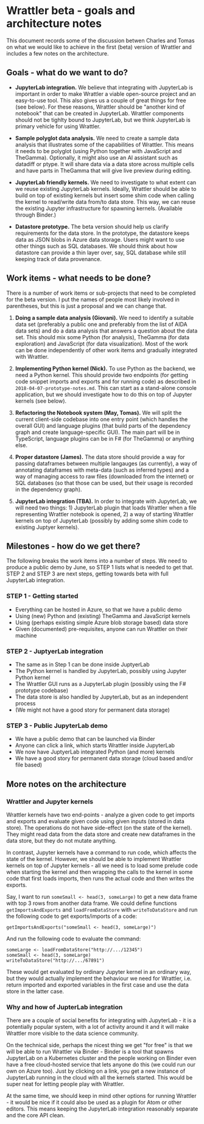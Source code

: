 # Wrattler beta - goals and architecture notes

This document records some of the discussion betwen Charles and Tomas on what we would
like to achieve in the first (beta) version of Wrattler and includes a few notes on
the architecture. 

## Goals - what do we want to do?

 * **JupyterLab integration.** We believe that integrating with JupyterLab is 
   important in order to make Wrattler a viable open-source project and an easy-to-use
   tool. This also gives us a couple of great things for free (see below). 
   For these reasons, Wrattler should be "another kind of notebook" that can be 
   created in JupyterLab. Wrattler components should not be tighlty bound to 
   JupyterLab, but we think JupyterLab is primary vehicle for using Wrattler.
   
 * **Sample polyglot data analysis.** We need to create a sample data analysis that
   illustrates some of the capabilities of Wrattler. This means it needs to be 
   polyglot (using Python together with JavaScript and TheGamma). Optionally, it might
   also use an AI assistant such as datadiff or ptype. It will share data via a 
   data store across multiple cells and have parts in TheGamma that will give 
   live preview during editing.
 
 * **JupyterLab friendly kernels.** We need to investigate to what extent can we
   reuse existing JupyterLab kernels. Ideally, Wrattler should be able to build on
   top of existing kernels but insert some shim code when calling the kernel to 
   read/write data from/to data store. This way, we can reuse the existing 
   Jupyter infrastructure for spawning kernels. (Available through Binder.)
 
 * **Datastore prototype.** The beta version should help us clarify requirements for
   the data store. In the prototype, the datastore keeps data as JSON blobs in 
   Azure data storage. Users might want to use other things such as SQL databases.
   We should think about how datastore can provide a thin layer over, say, SQL
   database while still keeping track of data provenance.
   
## Work items - what needs to be done?

There is a number of work items or sub-projects that need to be completed for 
the beta version. I put the names of people most likely involved in parentheses,
but this is just a proposal and we can change that.

 1. **Doing a sample data analysis (Giovani).** We need to identify a suitable 
    data set (preferably a public one and preferably from the list of AIDA data
    sets) and do a data analysis that answers a question about the data set.
    This should mix some Python (for analysis), TheGamma (for data exploration)
    and JavaScript (for data visualization). Most of the work can be done 
    independently of other work items and gradually integrated with Wrattler.
 
 2. **Implementing Python kernel (Nick).** To use Python as the backend, we 
    need a Python kernel. This should provide two endpoints (for getting 
    code snippet imports and exports and for running code) as described in 
    `2018-04-07-prototype-notes.md`. This can start as a stand-alone console
    application, but we should investigate how to do this on top of Jupyter
    kernels (see below). 
 
 3. **Refactoring the Notebook system (May, Tomas).** We will split the current
    client-side codebase into one entry point (which handles the overall GUI)
    and language plugins (that build parts of the dependency graph and create
    language-specific GUI). The main part will be in TypeScript, language 
    plugins can be in F# (for TheGamma) or anything else.
 
 4. **Proper datastore (James).** The data store should provide a way for passing
    dataframes between multiple langauges (as currently), a way of annotating 
    dataframes with meta-data (such as inferred types) and a way of managing 
    access to raw files (downloaded from the internet) or SQL databases (so that
    those can be used, but their usage is recorded in the dependency graph).
 
 5. **JupyterLab integration (TBA).** In order to integrate with JupyterLab, 
    we will need two things: 1) JupyterLab plugin that loads Wrattler when
    a file representing Wrattler notebook is opened, 2) a way of starting 
    Wrattler kernels on top of JupyterLab (possibly by adding some shim code
    to existing Juptyer kernels).
 
## Milestones - how do we get there?

The following breaks the work items into a number of steps. We need to produce a
public demo by June, so STEP 1 lists what is needed to get that. STEP 2 and STEP 3
are next steps, getting towards beta with full JupyterLab integration.

### STEP 1 - Getting started

 - Everything can be hosted in Azure, so that we have a public demo
 - Using (new) Python and (existing) TheGamma and JavaScript kernels
 - Using (perhaps existing simple Azure blob storage based) data store
 - Given (documented) pre-requisites, anyone can run Wrattler on their machine

### STEP 2 - JuptyerLab integration

 - The same as in Step 1 can be done inside JuptyerLab
 - The Python kernel is handled by JupyterLab, possibly using Jupyter Python kernel
 - The Wrattler GUI runs as a JupyterLab plugin (possibly using the F# prototype codebase)
 - The data store is also handled by JupyterLab, but as an independent process 
 - (We might not have a good story for permanent data storage)

### STEP 3 - Public JupyterLab demo

 - We have a public demo that can be launched via Binder 
 - Anyone can click a link, which starts Wrattler inside JupyterLab
 - We now have JuptyerLab integrated Python (and more) kernels
 - We have a good story for permanent data storage (cloud based and/or file based)

## More notes on the architecture

### Wrattler and Jupyter kernels

Wrattler kernels have two end-points - analyze a given code to get imports and exports
and evaluate given code using given inputs (stored in data store). The operations do 
not have side-effect (on the state of the kernel). They might read data from the data
store and create new dataframes in the data store, but they do not mutate anything.

In contrast, Jupyter kernels have a command to run code, which affects the state of
the kernel. However, we should be able to implement Wrattler kernels on top of 
Jupyter kernels - all we need is to load some prelude code when starting the kernel
and then wrapping the calls to the kernel in some code that first loads imports, 
then runs the actual code and then writes the exports.

Say, I want to run `someSmall <- head(3, someLarge)` to get a new data frame with 
top 3 rows from another data frame. We could define functions `getImportsAndExports`
and `loadFromDataStore` with `writeToDataStore` and run the following code to 
get exports/imports of a code:

```
getImportsAndExports("someSmall <- head(3, someLarge)")
```

And run the following code to evaluate the command:

```
someLarge <- loadFromDataStore("http://.../12345")
someSmall <- head(3, someLarge)
writeToDataStore("http://.../67891")
```

These would get evaluated by ordinary Jupyter kernel in an ordinary way, but they
would actually implement the behaviour we need for Wrattler, i.e. return imported
and exported variables in the first case and use the data store in the latter case.

### Why and how of JupterLab integration

There are a couple of social benefits for integrating with JupyterLab - it is a
potentially popular system, with a lot of activity around it and it will make
Wrattler more visible to the data science community.

On the technical side, perhaps the nicest thing we get "for free" is that we will
be able to run Wrattler via Binder - Binder is a tool that spawns JupyterLab on 
a Kubernetes cluster and the people working on Binder even have a free cloud-hosted
service that lets anyone do this (we could run our own on Azure too). Just by
clicking on a link, you get a new instance of JupyterLab running in the cloud
with all the kernels started. This would be super neat for letting people play
with Wrattler.

At the same time, we should keep in mind other options for running Wrattler - it would
be nice if it could also be used as a plugin for Atom or other editors. This
means keeping the JupyterLab integration reasonably separate and the core API
clean.